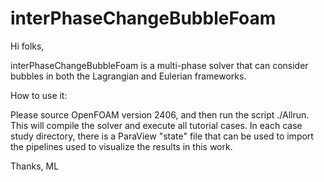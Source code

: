 # interPhaseChangeBubbleFoam

Hi folks,

interPhaseChangeBubbleFoam is a multi-phase solver that can consider bubbles in both the Lagrangian and Eulerian frameworks.

How to use it:

Please source OpenFOAM version 2406, and then run the script ./Allrun. This will compile the solver and execute all tutorial cases. In each case study directory, there is a ParaView "state" file that can be used to import the pipelines used to visualize the results in this work.

Thanks,
ML

